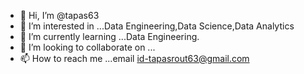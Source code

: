 - 👋 Hi, I’m @tapas63
- 👀 I’m interested in ...Data Engineering,Data Science,Data Analytics
- 🌱 I’m currently learning ...Data Engineering.
- 💞️ I’m looking to collaborate on ...
- 📫 How to reach me ...email id-tapasrout63@gmail.com

<!---
tapas63/tapas63 is a ✨ special ✨ repository because its `README.md` (this file) appears on your GitHub profile.
You can click the Preview link to take a look at your changes.
--->
